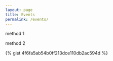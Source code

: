 ```yaml
---
layout: page
title: Events
permalink: /events/
---
```



method 1

<script src="https://gist.github.com/sangam14/4f6fa5ab54b0ff213dce110db2ac594d.js"></script>


method 2 

{% gist 4f6fa5ab54b0ff213dce110db2ac594d %}
